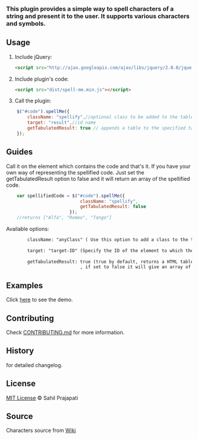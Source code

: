 ### This plugin provides a simple way to spell characters of a string and present it to the user. It supports various characters and symbols.

## Usage

1. Include jQuery:

	```html
	<script src="http://ajax.googleapis.com/ajax/libs/jquery/2.0.0/jquery.min.js"></script>
	```

2. Include plugin's code:

	```html
	<script src="dist/spell-me.min.js"></script>
	```

3. Call the plugin:

```javascript
	$("#code").spellMe({
		className: "spellify",//optional class to be added to the table
		target: "result",//id name
		getTabulatedResult: true // appends a table to the specified target
	});
```
## Guides

Call it on the element which contains the code and that's it. If you have your own way of representing the spellified code. Just set the getTabulatedResult option to false and it will return an array of the spellified code.

```javascript
	var spellifiedCode = $("#code").spellMe({
							className: "spellify",
							getTabulatedResult: false
						});
	//returns ["Alfa", "Romeo", "Tango"]
```

Available options: 

```html
	 	className: "anyClass" ( Use this option to add a class to the table created.)
	
	 	target: "target-ID" (Specify the ID of the element to which the result should be appended to.)
	
	 	getTabulatedResult: true (true by default, returns a HTML table appended to the target
							, if set to false it will give an array of the spellified characters)
```							

## Examples

Click [here](https://sahil290791.github.io/spell-me/) to see the demo.

## Contributing

Check [CONTRIBUTING.md](https://github.com/sahil290791/spell-me/blob/master/CONTRIBUTING.md) for more information.

## History

 for detailed changelog.

## License

[MIT License](https://github.com/sahil290791/spell-me/blob/master/LICENSE) © Sahil Prajapati

## Source

 Characters source from [Wiki](https://en.wikipedia.org/wiki/NATO_phonetic_alphabet)

